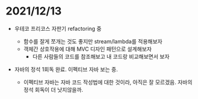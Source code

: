 # 2021/12/13

- 우테코 프리코스 자판기 refactoring 중
  - 함수를 잘게 쪼개는 것도 좋지만 stream/lambda를 적용해보자
  - 객체간 상호작용에 대해 MVC 디자인 패턴으로 설계해보자
    - 다른 사람들의 코드를 참조해보고 내 코드랑 비교해보면서 보자



- 자바의 정석 1회독 완료. 이펙티브 자바 보는 중.
  - 이펙티브 자바는 자바 코드 작성법에 대한 것이라, 아직은 잘 모르겠음. 자바의 정석 회독이 더 낫지않을까.

